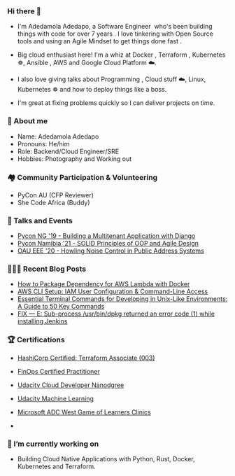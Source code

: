 ### Hi there 👋
* I'm Adedamola Adedapo, a Software Engineer ‍ who's been building things with code for over 7 years . I love tinkering with Open Source tools  and using an Agile Mindset to get things done fast .

* Big cloud enthusiast here!  I'm a whiz at Docker , Terraform ️, Kubernetes ☸️, Ansible , AWS  and Google Cloud Platform ☁️.

* I also love giving talks about Programming , Cloud stuff ☁️, Linux, Kubernetes ☸️ and how to deploy things like a boss.

* I'm great at fixing problems quickly so I can deliver projects on time.

### 💬 About me
* Name: Adedamola Adedapo
* Pronouns: He/him
* Role: Backend/Cloud Engineer/SRE
* Hobbies: Photography and Working out


### 🏘️ Community Participation & Volunteering
* PyCon AU (CFP Reviewer)
* She Code Africa (Buddy)

### 📣 Talks and Events
* [Pycon NG '19 - Building a Multitenant Application with Django](https://www.slideshare.net/slideshow/building-a-multitenant-application-with-django/190328844)
* [Pycon Namibia '21 - SOLID Principles of OOP and Agile Design](https://www.slideshare.net/slideshow/solid-principles-of-oop-and-agile-design/249422634)
* [OAU EEE '20 - Howling Noise Control in Public Address Systems](https://www.slideshare.net/ADEDAPOADEDAMOLA/howling-noise-control-in-public-address-systems)

### 👨🏻‍💻 Recent Blog Posts 
* [How to Package Dependency for AWS Lambda with Docker](https://dev.to/lordamola/how-to-package-dependency-for-aws-lambda-with-docker-3mpn)
* [AWS CLI Setup: IAM User Configuration & Command-Line Access](https://dev.to/lordamola/aws-cli-setup-iam-user-configuration-command-line-access-3m30)
* [Essential Terminal Commands for Developing in Unix-Like Environments: A Guide to 50 Key Commands](https://medium.com/@adedamola-adedapo/essential-terminal-commands-for-developing-in-unix-like-environme-a-guide-to-50-key-commands-1b923595d4f9)
* [FIX — E: Sub-process /usr/bin/dpkg returned an error code (1) while installing Jenkins](https://medium.com/@ichdamola/fix-e-sub-process-usr-bin-dpkg-returned-an-error-code-1-while-installing-jenkins-7d317f771d0e)

### 🏆 Certifications
* [HashiCorp Certified: Terraform Associate (003)](https://www.credly.com/badges/8713aadf-1513-4eb0-b9d3-7ea5a30bd922)
* [FinOps Certified Practitioner](https://www.credly.com/badges/6b1aee04-2fb6-4646-b19e-349e8f9fe8eb)

* [Udacity Cloud Developer Nanodgree](confirm.udacity.com/RX7GZZHH)
* [Udacity Machine Learning](confirm.udacity.com/MNCSNDG7)
* [Microsoft ADC West Game of Learners Clinics](https://www.credly.com/badges/d3effd50-accb-415a-a261-8ac06150b5fc)
* []()

### 🔭 I’m currently working on
* Building Cloud Native Applications with Python, Rust, Docker, Kubernetes and Terraform.

<!-- ### 📫 How to reach me: -->


<!--
**ichdamola/ichdamola** is a ✨ _special_ ✨ repository because its `README.md` (this file) appears on your GitHub profile.

Here are some ideas to get you started:

-  ...
- 🌱 I’m currently learning ...
- 👯 I’m looking to collaborate on ...
- 🤔 I’m looking for help with ...
- 📫 How to reach me: ...
- ⚡ Fun fact: ...
-->
